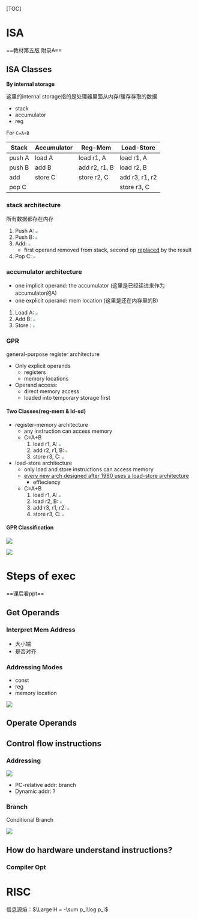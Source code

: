 [TOC]

# ISA

==教材第五版 附录A==

## ISA Classes

**By internal storage**

这里的internal storage指的是处理器里面从内存/缓存存取的数据

* stack
* accumulator
* reg

For `C=A+B`

| Stack  | Accumulator | Reg-Mem       | Load-Store     |
| ------ | ----------- | ------------- | -------------- |
| push A | load A      | load r1, A    | load r1, A     |
| push B | add B       | add r2, r1, B | load r2, B     |
| add    | store C     | store r2, C   | add r3, r1, r2 |
| pop C  |             |               | store r3, C    |

### stack architecture

所有数据都存在内存

1. Push A: <img src="assets/image-20201012110833719.png" style="zoom: 33%;" />
2. Push B: <img src="assets/image-20201012110900057.png" style="zoom:33%;" />
3. Add: <img src="assets/image-20201012110917950.png" style="zoom:33%;" />
    * first operand removed from stack, second op <u>replaced</u> by the result
4. Pop C: <img src="assets/image-20201012110944442.png" style="zoom:33%;" />

### accumulator architecture

* one implicit operand: the accumulator (这里是已经读进来作为accumulator的A)
* one explicit operand: mem location (这里是还在内存里的B)

1. Load A: <img src="assets/image-20201012110731123.png" style="zoom:33%;" />
2. Add B: <img src="assets/image-20201012110642572.png" style="zoom:33%;" />
3. Store : <img src="assets/image-20201012111019157.png" style="zoom:33%;" />



### GPR

general-purpose register architecture

* Only explicit operands
    * registers
    * memory locations
* Operand access:
    * direct memory access
    * loaded into temporary storage first







#### Two Classes(reg-mem & ld-sd)

* register-memory architecture
    * any instruction can access memory
    * C=A+B
        1. load r1, A: <img src="assets/image-20201012112506224.png" style="zoom:33%;" />
        2. add r2, r1, B: <img src="assets/image-20201012112533082.png" style="zoom:33%;" />
        3. store r3, C: <img src="assets/image-20201012112607673.png" style="zoom:33%;" />
* load-store architecture
    * only load and store instructions can access memory
    * <u>every new arch designed after 1980 uses a load-store architecture</u>
        * effieciency
    * C=A+B
        1. load r1, A: <img src="assets/image-20201012131334309.png" style="zoom:33%;" />
        2. load r2, B: <img src="assets/image-20201012131354060.png" style="zoom: 33%;" />
        3. add r3, r1, r2: <img src="assets/image-20201012131412757.png" style="zoom:33%;" />
        4. store r3, C: <img src="assets/image-20201012131425910.png" style="zoom:33%;" />

#### GPR Classification

![](assets/image-20201012113215678.png)

![](assets/image-20201012113343339.png)



# Steps of exec

==课后看ppt==

## Get Operands

### Interpret Mem Address

* 大小端
* 是否对齐

### Addressing Modes

* const
* reg
* memory location

![](assets/image-20201013141828209.png)

## Operate Operands



## Control flow instructions

### Addressing

![](assets/image-20201128165753779.png)

* PC-relative addr: branch
* Dynamic addr: ?

### Branch

Conditional Branch

![](assets/image-20201013142549112.png)

## How do hardware understand instructions?

### Compiler Opt

# RISC

信息源熵：$\Large H = -\sum p_i\log p_i$